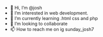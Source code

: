 - 👋 Hi, I’m @josh
- 👀 I’m interested in web development.
- 🌱 I’m currently learning .html css and php
- 💞️ I’m looking to collaborate 
- 📫 How to reach me on ig sunday_josh7

<!---
Josh0007-sunday/Josh0007-sunday is a ✨ special ✨ repository because its `README.md` (this file) appears on your GitHub profile.
You can click the Preview link to take a look at your changes.
--->
